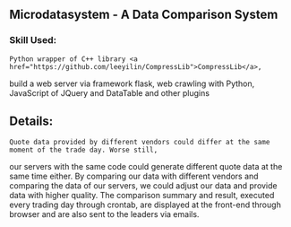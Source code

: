 ## Microdatasystem - A Data Comparison System

### Skill Used: 
    Python wrapper of C++ library <a href="https://github.com/leeyilin/CompressLib">CompressLib</a>, 
build a web server via framework flask, web crawling with Python, JavaScript of JQuery and DataTable and other plugins

## Details:
    Quote data provided by different vendors could differ at the same moment of the trade day. Worse still, 
our servers with the same code could generate different quote data at the same time either. By comparing our data 
with different vendors and comparing the data of our servers, we could adjust our data and provide data with higher 
quality. The comparison summary and result, executed every trading day through crontab, are displayed at the front-end
through browser and are also sent to the leaders via emails.
